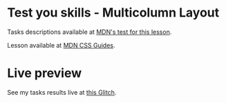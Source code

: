 # Test you skills - Multicolumn Layout

Tasks descriptions available at [MDN's test for this lesson](https://developer.mozilla.org/en-US/docs/Learn/CSS/CSS_layout/Multicol_skills).

Lesson available at [MDN CSS Guides](https://developer.mozilla.org/en-US/docs/Learn/CSS/CSS_layout/Multiple-column_Layout).

# Live preview

See my tasks results live at [this Glitch](https://titanium-slender-swim.glitch.me/CSS/Test%20your%20skilss%20-%20Multicol%20-%20Task%201%2C%202%2C%203/).
